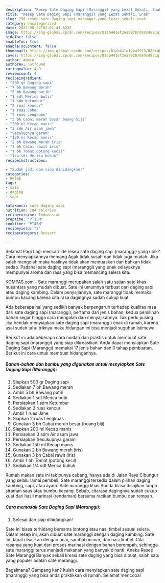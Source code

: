 ```yaml
---
description: "Resep Sate Daging Sapi (Maranggi) yang Lezat Sekali, Enak"
title: "Resep Sate Daging Sapi (Maranggi) yang Lezat Sekali, Enak"
slug: 296-resep-sate-daging-sapi-maranggi-yang-lezat-sekali-enak
category: Uncategorized
date: 2022-08-22T02:02:41.523Z
image: https://img-global.cpcdn.com/recipes/01ab441ef2ea9928/680x482cq70/sate-daging-sapi-maranggi-foto-resep-utama.jpg
hideToc: false
enableToc: true
enableTocContent: false
thumbnail: https://img-global.cpcdn.com/recipes/01ab441ef2ea9928/680x482cq70/sate-daging-sapi-maranggi-foto-resep-utama.jpg
cover: https://img-global.cpcdn.com/recipes/01ab441ef2ea9928/680x482cq70/sate-daging-sapi-maranggi-foto-resep-utama.jpg
author: Admin
authorAv: notfound
ratingvalue: 4.9
reviewcount: 4
recipeingredient:
- "500 gr Daging sapi"
- "7 bh Bawang merah"
- "5 bh Bawang putih"
- "1 sdt Merica butir"
- "1 sdm Ketumbar"
- "2 ruas kencur"
- "1 ruas Jahe"
- "2 ruas Lengkuas"
- "3 bh Cabai merah besar buang biji"
- "200 ml Kecap manis"
- "3 sdm Air asam jawa"
- "Secukupnya garam"
- "150 ml Kecap manis"
- "2 bh Bawang merah iris"
- "3 bh Cabai rawit iris"
- "1 bh Tomat potong kecil"
- "1/4 sdt Merica buhuk"
recipeinstructions:

- "Sudah jadi dan siap dihidangkan!"
categories:
- Resep
tags:
- sate
- daging
- sapi

katakunci: sate daging sapi 
nutrition: 284 calories
recipecuisine: Indonesian
preptime: "PT15M"
cooktime: "PT43M"
recipeyield: "2"
recipecategory: Dessert

---
```



Selamat Pagi Lagi mencari ide resep sate daging sapi (maranggi) yang unik? Cara menyiapkannya memang Agak tidak susah dan tidak juga mudah. Jika salah mengolah maka hasilnya tidak akan memuaskan dan bahkan tidak sedap. Padahal sate daging sapi (maranggi) yang enak selayaknya mempunyai aroma dan rasa yang bisa memancing selera kita.


KOMPAS.com - Sate maranggi merupakan salah satu sajian sate khas nusantara yang mudah dibuat. Sate ini umumnya terbuat dari daging sapi atau daging kambing. Dalam penyajiannya, sate maranggi tidak memakai bumbu kacang karena cita rasa dagingnya sudah cukup kuat.

Ada beberapa hal yang sedikit banyak berpengaruh terhadap kualitas rasa dari sate daging sapi (maranggi), pertama dari jenis bahan, kedua pemilihan bahan segar hingga cara mengolah dan menyajikannya. Tak perlu pusing jika hendak menyiapkan sate daging sapi (maranggi) enak di rumah, karena asal sudah tahu triknya maka hidangan ini bisa menjadi suguhan istimewa.


Berikut ini ada beberapa cara mudah dan praktis untuk membuat sate daging sapi (maranggi) yang siap dikreasikan. Anda dapat menyiapkan Sate Daging Sapi (Maranggi) memakai 17 jenis bahan dan 0 tahap pembuatan. Berikut ini cara untuk membuat hidangannya.

<!--inarticleads1-->

##### Bahan-bahan dan bumbu yang digunakan untuk menyiapkan Sate Daging Sapi (Maranggi):

1. Siapkan 500 gr Daging sapi
1. Sediakan 7 bh Bawang merah
1. Ambil 5 bh Bawang putih
1. Sediakan 1 sdt Merica butir
1. Persiapkan 1 sdm Ketumbar
1. Sediakan 2 ruas kencur
1. Ambil 1 ruas Jahe
1. Siapkan 2 ruas Lengkuas
1. Gunakan 3 bh Cabai merah besar (buang biji)
1. Siapkan 200 ml Kecap manis
1. Persiapkan 3 sdm Air asam jawa
1. Persiapkan Secukupnya garam
1. Sediakan 150 ml Kecap manis
1. Gunakan 2 bh Bawang merah (iris)
1. Gunakan 3 bh Cabai rawit (iris)
1. Ambil 1 bh Tomat (potong kecil)
1. Sediakan 1/4 sdt Merica buhuk


Rumah makan sate ini tak punya cabang, hanya ada di Jalan Raya Cibungur yang selalu ramai pembeli. Sate maranggi tersedia dalam pilihan daging kambing, sapi, atau ayam. Sate maranggi khas Sunda biasa disajikan tanpa siraman saus atau bumbu kacang. Sebab, citarasa dagingnya sudah cukup kuat dari hasil marinasi (rendaman) bersama racikan bumbu dan rempah. 

<!--inarticleads2-->

##### Cara memasak Sate Daging Sapi (Maranggi):


1. Selesai dan siap dihidangkan!

Sate ini biasa terhidang bersama lontong atau nasi timbel sesuai selera. Dalam resep ini, akan dibuat sate maranggi dengan daging kambing. Sate ini dapat disajikan dengan acar, sambal oncom, dan nasi timbel. Cita rasanya yang kuat dari proses marinasi dengan bahan berempah, sehingga sate maranggi terus menjadi makanan yang banyak dinanti. Aneka Resep Sate Maranggi Banyak sekali kreasi sate daging yang bisa dibuat, salah satu yang populer adalah sate maranggi. 

Bagaimana? Gampang kan? Itulah cara menyiapkan sate daging sapi (maranggi) yang bisa anda praktikkan di rumah. Selamat mencoba!
